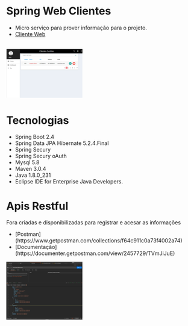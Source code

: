 # Spring Web Clientes
* Micro serviço para prover informação para o projeto.
* [Cliente Web](https://github.com/leocompiler/react-clientes-web)
<br>
<img width=40% height=20% src="https://github.com/leocompiler/react-clientes-web/blob/master/imagens/web_cliente_react.PNG?raw=true">

# Tecnologias
<ul>
<li>Spring Boot 2.4 </li>
<li> Spring Data JPA Hibernate 5.2.4.Final </li>
<li> Spring Secury </li>
<li> Spring Secury oAuth </li>
<li> Mysql 5.8 </li>
<li> Maven 3.0.4</li>
<li> Java 1.8.0_231 </li>
<li> Eclipse IDE for Enterprise Java Developers. </li>
 </ul>
 
 # Apis Restful 
 Fora criadas e disponibilizadas para registrar e acesar as informações
 <ul>
 <li>[Postman](https://www.getpostman.com/collections/f64c911c0a73f4002a74)</li>
 <li> [Documentação](https://documenter.getpostman.com/view/2457729/TVmJiJuE)</li>
 </ul>
<img width=40% height=20% src="https://github.com/leocompiler/react-clientes-web/blob/master/imagens/postman.PNG?raw=true">
